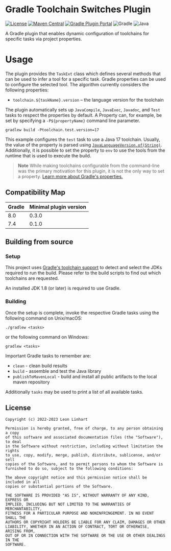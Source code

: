 # Gradle Toolchain Switches Plugin

[![License](https://img.shields.io/badge/license-MIT-green.svg?style=flat-square&label=License)](https://github.com/TheMrMilchmann/gradle-toolchain-switches/blob/master/LICENSE)
[![Maven Central](https://img.shields.io/maven-central/v/io.github.themrmilchmann.gradle.toolchainswitches/gradle-toolchain-switches.svg?style=flat-square&label=Maven%20Central)](https://maven-badges.herokuapp.com/maven-central/io.github.themrmilchmann.gradle.toolchainswitches/gradle-toolchain-switches)
[![Gradle Plugin Portal](https://img.shields.io/maven-metadata/v.svg?style=flat-square&&label=Gradle%20Plugin%20Portal&logo=Gradle&metadataUrl=https%3A%2F%2Fplugins.gradle.org%2Fm2%2Fio%2Fgithub%2Fthemrmilchmann%2Ftoolchain-switches%2Fio.github.themrmilchmann.toolchain-switches.gradle.plugin%2Fmaven-metadata.xml)](https://plugins.gradle.org/plugin/io.github.themrmilchmann.toolchain-switches)
![Gradle](https://img.shields.io/badge/Gradle-7.4-green.svg?style=flat-square&color=1ba8cb&logo=Gradle)
![Java](https://img.shields.io/badge/Java-8-green.svg?style=flat-square&color=b07219&logo=Java)

A Gradle plugin that enables dynamic configuration of toolchains for specific
tasks via project properties.


# Usage

The plugin provides the `TaskExt` class which defines several methods that can
be used to infer a tool for a specific task. Gradle properties can be used to
configure the selected tool. The algorithm currently considers the following
properties:

- `toolchain.${taskName}.version` – the language version for the toolchain

The plugin automatically sets up `JavaCompile`, `JavaExec`, `Javadoc`, and
`Test` tasks to respect the properties by default. A Property can, for example,
be set by specifying a `-P${propertyName}` command line parameter.

    gradlew build -Ptoolchain.test.version=17

This example configures the `test` task to use a Java 17 toolchain. Usually, the
value of the property is parsed using [`JavaLanguageVersion.of(String)`](https://docs.gradle.org/current/javadoc/org/gradle/jvm/toolchain/JavaLanguageVersion.html#of-java.lang.String-).
Additionally, it is possible to set the property to `env` to use the tools from
the runtime that is used to execute the build.

> **Note** While making toolchains configurable from the command-line was the
> primary motivation for this plugin, it is not the only way to set a property.
> [Learn more about Gradle's properties.](https://docs.gradle.org/current/userguide/build_environment.html)


## Compatibility Map

| Gradle | Minimal plugin version |
|--------|------------------------|
| 8.0    | 0.3.0                  |
| 7.4    | 0.1.0                  |


## Building from source

### Setup

This project uses [Gradle's toolchain support](https://docs.gradle.org/8.5/userguide/toolchains.html)
to detect and select the JDKs required to run the build. Please refer to the
build scripts to find out which toolchains are requested.

An installed JDK 1.8 (or later) is required to use Gradle.

### Building

Once the setup is complete, invoke the respective Gradle tasks using the
following command on Unix/macOS:

    ./gradlew <tasks>

or the following command on Windows:

    gradlew <tasks>

Important Gradle tasks to remember are:
- `clean`                   - clean build results
- `build`                   - assemble and test the Java library
- `publishToMavenLocal`     - build and install all public artifacts to the
                              local maven repository

Additionally `tasks` may be used to print a list of all available tasks.


## License

```
Copyright (c) 2022-2023 Leon Linhart

Permission is hereby granted, free of charge, to any person obtaining a copy
of this software and associated documentation files (the "Software"), to deal
in the Software without restriction, including without limitation the rights
to use, copy, modify, merge, publish, distribute, sublicense, and/or sell
copies of the Software, and to permit persons to whom the Software is
furnished to do so, subject to the following conditions:

The above copyright notice and this permission notice shall be included in all
copies or substantial portions of the Software.

THE SOFTWARE IS PROVIDED "AS IS", WITHOUT WARRANTY OF ANY KIND, EXPRESS OR
IMPLIED, INCLUDING BUT NOT LIMITED TO THE WARRANTIES OF MERCHANTABILITY,
FITNESS FOR A PARTICULAR PURPOSE AND NONINFRINGEMENT. IN NO EVENT SHALL THE
AUTHORS OR COPYRIGHT HOLDERS BE LIABLE FOR ANY CLAIM, DAMAGES OR OTHER
LIABILITY, WHETHER IN AN ACTION OF CONTRACT, TORT OR OTHERWISE, ARISING FROM,
OUT OF OR IN CONNECTION WITH THE SOFTWARE OR THE USE OR OTHER DEALINGS IN THE
SOFTWARE.
```